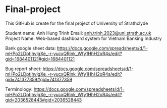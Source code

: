 # Final-project
This GitHub is create for the final project of University of Strathclyde 

Student name: Anh Hung Trinh
Email: anh.trinh.2023@uni.strath.ac.uk
Project Name: Web-based dashboard system for Vietnam Banking Industry 

Bank google sheet data: https://docs.google.com/spreadsheets/d/1-mHPo2LDptjhvlgXe_-r-yucxQRink_Wfy1HhH2oR4s/edit?gid=1684401121#gid=1684401121

Bug report sheet: https://docs.google.com/spreadsheets/d/1-mHPo2LDptjhvlgXe_-r-yucxQRink_Wfy1HhH2oR4s/edit?gid=741377359#gid=741377359

Terminology: https://docs.google.com/spreadsheets/d/1-mHPo2LDptjhvlgXe_-r-yucxQRink_Wfy1HhH2oR4s/edit?gid=2036528443#gid=2036528443
